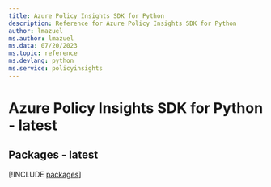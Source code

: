 ```yaml
---
title: Azure Policy Insights SDK for Python
description: Reference for Azure Policy Insights SDK for Python
author: lmazuel
ms.author: lmazuel
ms.data: 07/20/2023
ms.topic: reference
ms.devlang: python
ms.service: policyinsights
---
```

# Azure Policy Insights SDK for Python - latest
## Packages - latest
[!INCLUDE [packages](policy-insights-index.md)]